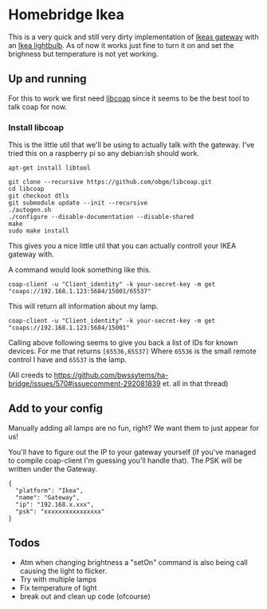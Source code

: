 # Homebridge Ikea

This is a very quick and still very dirty implementation of [Ikeas gateway](http://www.ikea.com/se/sv/catalog/products/40337806/) with an [Ikea lightbulb](http://www.ikea.com/se/sv/catalog/products/10318263/). As of now it works just fine to turn it on and set the brighness but temperature is not yet working.

## Up and running

For this to work we first need [libcoap](https://github.com/obgm/libcoap.git) since it seems to be the best tool to talk coap for now.

### Install libcoap

This is the little util that we'll be using to actually talk with the gateway. I've tried this on a raspberry pi so any debian:ish should work.

```
apt-get install libtool

git clone --recursive https://github.com/obgm/libcoap.git
cd libcoap
git checkout dtls
git submodule update --init --recursive
./autogen.sh
./configure --disable-documentation --disable-shared
make
sudo make install
```
This gives you a nice little util that you can actually controll your IKEA gateway with.

A command would look something like this.

```
coap-client -u "Client_identity" -k your-secret-key -m get "coaps://192.168.1.123:5684/15001/65537"
```
This will return all information about my lamp.

```
coap-client -u "Client_identity" -k your-secret-key -m get "coaps://192.168.1.123:5684/15001"
```
Calling above following seems to give you back a list of IDs for known devices. For me that returns `[65536,65537]` Where `65536` is the small remote control I have and `65537` is the lamp.

(All creeds to https://github.com/bwssytems/ha-bridge/issues/570#issuecomment-292081839 et. all in that thread)

## Add to your config

Manually adding all lamps are no fun, right? We want them to just appear for us!

You'll have to figure out the IP to your gateway yourself (if you've managed to compile coap-client I'm guessing you'll handle that). The PSK will be written under the Gateway.

```
{
  "platform": "Ikea",
  "name": "Gateway",
  "ip": "192.168.x.xxx",
  "psk": "xxxxxxxxxxxxxxxx"
}
```

## Todos
- Atm when changing brightness a "setOn" command is also being call causing the light to flicker.
- Try with multiple lamps
- Fix temperature of light
- break out and clean up code (ofcourse)
